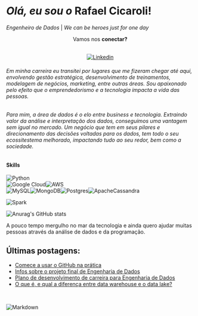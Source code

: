 # _Olá, eu sou o_ **Rafael Cicaroli!** 

 _Engenheiro de Dados_  |   _We can be heroes just for one day_ 

 <div style="text-align: center"> Vamos nos <b>conectar?</b>  </div>
<div style="text-align: center"> 

<br>[![Linkedin](https://img.shields.io/badge/LinkedIn-0077B5?style=for-the-badge&logo=linkedin&logoColor=white)](https://www.linkedin.com/in/rafaelcicaroli/)<br></div>
###### _Em minha carreira eu transitei por lugares que me fizeram chegar até aqui, envolvendo gestão estratégica, desenvolvimento de treinamentos, modelagem de negócios, marketing, entre outras áreas. Sou apaixonado pelo efeito que o emprendedorismo e a tecnologia impacta a vida das pessoas._
###### _Para mim, a área de dados é o elo entre business e tecnologia. Extraindo valor da análise e interpretação dos dados, conseguimos uma vantagem sem igual no mercado. Um negócio que tem em seus pilares e direcionamento das decisões voltadas para os dados, tem todo o seu ecossitestema melhorado, impactando tudo ao seu redor, bem como a sociedade._<br>
#### Skills<br>

![Python](https://img.shields.io/badge/python-3670A0?style=for-the-badge&logo=python&logoColor=ffdd54)<br>![Google Cloud](https://img.shields.io/badge/GoogleCloud-%234285F4.svg?style=for-the-badge&logo=google-cloud&logoColor=white)![AWS](https://img.shields.io/badge/AWS-%23FF9900.svg?style=for-the-badge&logo=amazon-aws&logoColor=white)<br>![MySQL](https://img.shields.io/badge/MySQL-00000F?style=for-the-badge&logo=mysql&logoColor=white)![MongoDB](https://img.shields.io/badge/MongoDB-%234ea94b.svg?style=for-the-badge&logo=mongodb&logoColor=white)![Postgres](https://img.shields.io/badge/postgres-%23316192.svg?style=for-the-badge&logo=postgresql&logoColor=white)![ApacheCassandra](https://img.shields.io/badge/cassandra-%231287B1.svg?style=for-the-badge&logo=apache-cassandra&logoColor=white)<br>

![Spark](https://img.shields.io/badge/Apache_Spark-FFFFFF?style=for-the-badge&logo=apachespark&logoColor=#E35A16)

![Anurag's GitHub stats](https://github-readme-stats.vercel.app/api?username=rafaelcicaroli&show_icons=true&theme=dracula)

A pouco tempo mergulho no mar da tecnologia e ainda quero ajudar muitas pessoas através da
análise de dados e da programação.

## Últimas postagens:

- [Comece a usar o GitHub na prática](https://www.linkedin.com/pulse/github-para-iniciantes-na-pr%25C3%25A1tica-rafael-cicaroli)<br/>
- [Infos sobre o projeto final de Engenharia de Dados](https://www.linkedin.com/feed/update/urn:li:activity:6895439217166573568/?updateEntityUrn=urn%3Ali%3Afs_feedUpdate%3A%28V2%2Curn%3Ali%3Aactivity%3A6895439217166573568%29)<br/>
- [Plano de desenvolvimento de carreira para Engenharia de Dados](https://www.linkedin.com/in/rafaelcicaroli/overlay/1635481816092/single-media-viewer/?type=LINK&profileId=ACoAAAXm0cYBnZRUPptXGyiO1G_bYoY0gEbdTsI)<br/>
- [O que é, e qual a diferença entre data warehouse e o data lake?](https://www.linkedin.com/in/rafaelcicaroli/overlay/1635481828756/single-media-viewer/)<br/>
<br>
 
![Markdown](https://img.shields.io/badge/markdown-%23000000.svg?style=for-the-badge&logo=markdown&logoColor=white)
